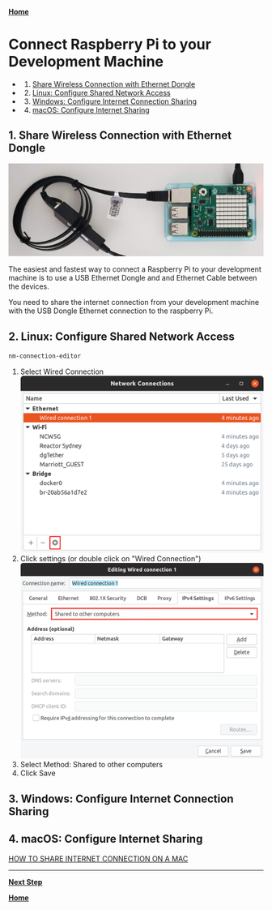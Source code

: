 [**Home**](../README.md)

# Connect Raspberry Pi to your Development Machine

<!-- vscode-markdown-toc -->
* 1. [Share Wireless Connection with Ethernet Dongle](#ShareWirelessConnectionwithEthernetDongle)
* 2. [Linux: Configure Shared Network Access](#Linux:ConfigureSharedNetworkAccess)
* 3. [Windows: Configure Internet Connection Sharing](#Windows:ConfigureInternetConnectionSharing)
* 4. [macOS: Configure Internet Sharing](#macOS:ConfigureInternetSharing)

<!-- vscode-markdown-toc-config
	numbering=true
	autoSave=true
	/vscode-markdown-toc-config -->
<!-- /vscode-markdown-toc -->

##  1. <a name='ShareWirelessConnectionwithEthernetDongle'></a>Share Wireless Connection with Ethernet Dongle

![](./resources/rpi-with-ethernet-dongle.jpg)

The easiest and fastest way to connect a Raspberry Pi to your development machine is to use a USB Ethernet Dongle and and Ethernet Cable between the devices.

You need to share the internet connection from your development machine with the USB Dongle Ethernet connection to the raspberry Pi. 

##  2. <a name='Linux:ConfigureSharedNetworkAccess'></a>Linux: Configure Shared Network Access

```bash
nm-connection-editor
```

1. Select Wired Connection
![](./resources/nm-connection-editor-settings.png)
2. Click settings (or double click on "Wired Connection")
![](./resources/nm-connection-editor-shared.png)
3. Select Method: Shared to other computers
4. Click Save

##  3. <a name='Windows:ConfigureInternetConnectionSharing'></a>Windows: Configure Internet Connection Sharing

##  4. <a name='macOS:ConfigureInternetSharing'></a>macOS: Configure Internet Sharing

[HOW TO SHARE INTERNET CONNECTION ON A MAC](https://www.mactip.net/share-internet-connection-mac/)

***

[**Next Step**](lab2-install-dotnet-core-raspberry-pi.md)

[**Home**](../README.md)